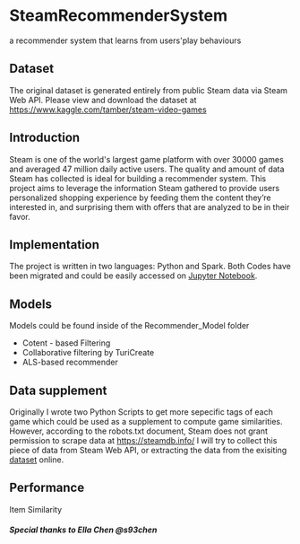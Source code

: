 # SteamRecommenderSystem
a recommender system that learns from users'play behaviours 

## Dataset
The original dataset is generated entirely from public Steam data via Steam Web API. 
Please view and download the dataset at https://www.kaggle.com/tamber/steam-video-games 

## Introduction
Steam is one of the world's largest game platform with over 30000 games and averaged 47 million daily active users. 
The quality and amount of data Steam has collected is ideal for building a recommender system. This project aims to leverage 
the information Steam gathered to provide users personalized shopping experience by feeding them the content they’re interested in, 
and surprising them with offers that are analyzed to be in their favor.

## Implementation
The project is written in two languages: Python and Spark. Both Codes have been migrated and could be easily accessed on
[Jupyter Notebook](https://jupyter.org/). 

## Models
Models could be found inside of the Recommender_Model folder

* Cotent - based Filtering
* Collaborative filtering by TuriCreate
* ALS-based recommender

## Data supplement
Originally I wrote two Python Scripts to get more sepecific tags of each game which could be used as a supplement to 
compute game similarities. However, according to the robots.txt document, Steam does not grant permission to scrape data at
https://steamdb.info/
I will try to collect this piece of data from Steam Web API, or extracting the data from the exisiting [dataset](https://steam.internet.byu.edu/) online.

## Performance
Item Similarity






##### Special thanks to Ella Chen @s93chen
